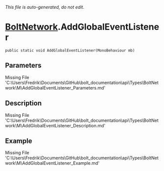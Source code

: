 *This file is auto-generated, do not edit.*

# [BoltNetwork](Types/BoltNetwork.md).AddGlobalEventListener
`public static void AddGlobalEventListener(MonoBehaviour mb)`
## Parameters
Missing File 'C:\Users\Fredrik\Documents\GitHub\bolt_documentation\api\Types\BoltNetwork\M\AddGlobalEventListener_Parameters.md'
## Description
Missing File 'C:\Users\Fredrik\Documents\GitHub\bolt_documentation\api\Types\BoltNetwork\M\AddGlobalEventListener_Description.md'
## Example
Missing File 'C:\Users\Fredrik\Documents\GitHub\bolt_documentation\api\Types\BoltNetwork\M\AddGlobalEventListener_Example.md'

